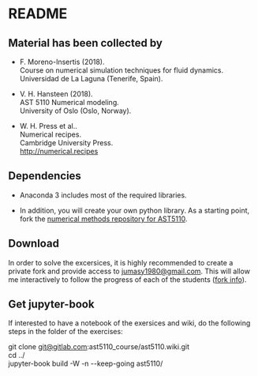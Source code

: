 # README

## Material has been collected by

* F. Moreno-Insertis (2018).<br>
Course on numerical simulation techniques for fluid dynamics.<br>
Universidad de La Laguna (Tenerife, Spain).

* V. H. Hansteen (2018).<br>
AST 5110 Numerical modeling.<br>
University of Oslo (Oslo, Norway).

* W. H. Press et al..<br>
Numerical recipes.<br>
Cambridge University Press.<br>
<http://numerical.recipes>

## Dependencies

* Anaconda 3 includes most of the required libraries.

* In addition, you will create your own python library.
As a starting point, fork the
[numerical methods repository for AST5110](https://gitlab.com/ast5110_course/nm_lib.git).

## Download

In order to solve the excersices, it is highly recommended to create a private fork and provide access to jumasy1980@gmail.com.
This will allow me interactively to follow the progress of each of the students
([fork info](https://docs.gitlab.com/ee/user/project/repository/forking_workflow.html)).

## Get jupyter-book

If interested to have a notebook of the exersices and wiki, do the following steps in the folder of the exercises:

   git clone git@gitlab.com:ast5110_course/ast5110.wiki.git<br>
   cd ../<br>
   jupyter-book build -W -n --keep-going ast5110/
